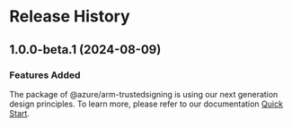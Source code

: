 # Release History
    
## 1.0.0-beta.1 (2024-08-09)

### Features Added

The package of @azure/arm-trustedsigning is using our next generation design principles. To learn more, please refer to our documentation [Quick Start](https://aka.ms/azsdk/js/mgmt/quickstart).
